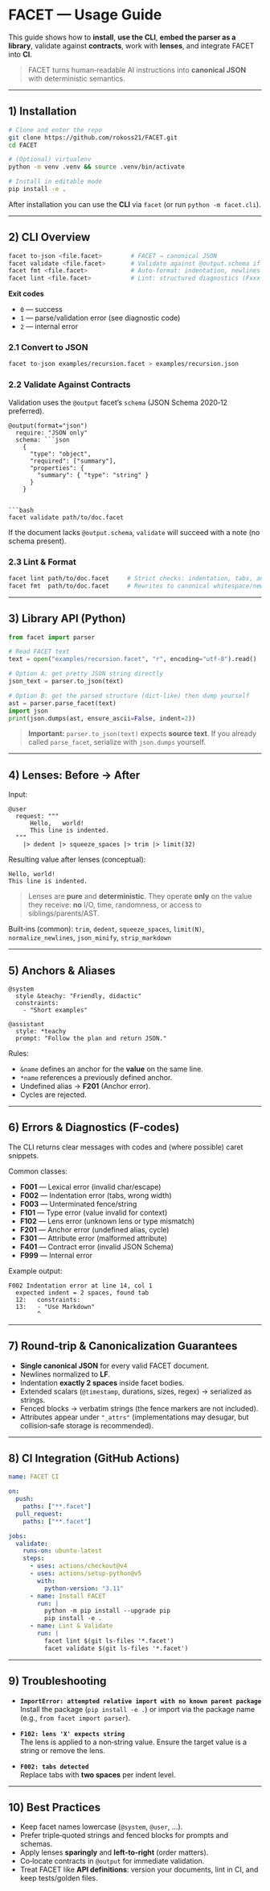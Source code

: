 # FACET — Usage Guide

This guide shows how to **install**, **use the CLI**, **embed the parser as a library**, validate against **contracts**, work with **lenses**, and integrate FACET into **CI**.

> FACET turns human‑readable AI instructions into **canonical JSON** with deterministic semantics.

---

## 1) Installation

```bash
# Clone and enter the repo
git clone https://github.com/rokoss21/FACET.git
cd FACET

# (Optional) virtualenv
python -m venv .venv && source .venv/bin/activate

# Install in editable mode
pip install -e .
```

After installation you can use the **CLI** via `facet` (or run `python -m facet.cli`).

---

## 2) CLI Overview

```bash
facet to-json <file.facet>        # FACET → canonical JSON
facet validate <file.facet>       # Validate against @output.schema if present
facet fmt <file.facet>            # Auto-format: indentation, newlines
facet lint <file.facet>           # Lint: structured diagnostics (Fxxx codes)
```

**Exit codes**
- `0` — success
- `1` — parse/validation error (see diagnostic code)
- `2` — internal error

### 2.1 Convert to JSON

```bash
facet to-json examples/recursion.facet > examples/recursion.json
```

### 2.2 Validate Against Contracts

Validation uses the `@output` facet’s `schema` (JSON Schema 2020‑12 preferred).

```facet
@output(format="json")
  require: "JSON only"
  schema: ```json
    {
      "type": "object",
      "required": ["summary"],
      "properties": {
        "summary": { "type": "string" }
      }
    }
  ```
```

```bash
facet validate path/to/doc.facet
```

If the document lacks `@output.schema`, `validate` will succeed with a note (no schema present).

### 2.3 Lint & Format

```bash
facet lint path/to/doc.facet     # Strict checks: indentation, tabs, anchors, lenses, etc.
facet fmt  path/to/doc.facet     # Rewrites to canonical whitespace/newlines
```

---

## 3) Library API (Python)

```python
from facet import parser

# Read FACET text
text = open("examples/recursion.facet", "r", encoding="utf-8").read()

# Option A: get pretty JSON string directly
json_text = parser.to_json(text)

# Option B: get the parsed structure (dict-like) then dump yourself
ast = parser.parse_facet(text)
import json
print(json.dumps(ast, ensure_ascii=False, indent=2))
```

> **Important:** `parser.to_json(text)` expects **source text**. If you already called `parse_facet`, serialize with `json.dumps` yourself.

---

## 4) Lenses: Before → After

Input:

```facet
@user
  request: """
      Hello,   world!
      This line is indented.
  """
    |> dedent |> squeeze_spaces |> trim |> limit(32)
```

Resulting value after lenses (conceptual):

```text
Hello, world!
This line is indented.
```

> Lenses are **pure** and **deterministic**. They operate **only** on the value they receive: **no** I/O, time, randomness, or access to siblings/parents/AST.

Built‑ins (common): `trim`, `dedent`, `squeeze_spaces`, `limit(N)`, `normalize_newlines`, `json_minify`, `strip_markdown`

---

## 5) Anchors & Aliases

```facet
@system
  style &teachy: "Friendly, didactic"
  constraints:
    - "Short examples"

@assistant
  style: *teachy
  prompt: "Follow the plan and return JSON."
```

Rules:
- `&name` defines an anchor for the **value** on the same line.
- `*name` references a previously defined anchor.
- Undefined alias → **F201** (Anchor error).
- Cycles are rejected.

---

## 6) Errors & Diagnostics (F‑codes)

The CLI returns clear messages with codes and (where possible) caret snippets.

Common classes:
- **F001** — Lexical error (invalid char/escape)
- **F002** — Indentation error (tabs, wrong width)
- **F003** — Unterminated fence/string
- **F101** — Type error (value invalid for context)
- **F102** — Lens error (unknown lens or type mismatch)
- **F201** — Anchor error (undefined alias, cycle)
- **F301** — Attribute error (malformed attribute)
- **F401** — Contract error (invalid JSON Schema)
- **F999** — Internal error

Example output:

```
F002 Indentation error at line 14, col 1
  expected indent = 2 spaces, found tab
  12:   constraints:
  13: 	- "Use Markdown"
        ^
```

---

## 7) Round‑trip & Canonicalization Guarantees

- **Single canonical JSON** for every valid FACET document.
- Newlines normalized to **LF**.
- Indentation **exactly 2 spaces** inside facet bodies.
- Extended scalars (`@timestamp`, durations, sizes, regex) → serialized as strings.
- Fenced blocks → verbatim strings (the fence markers are not included).
- Attributes appear under `"_attrs"` (implementations may desugar, but collision‑safe storage is recommended).

---

## 8) CI Integration (GitHub Actions)

```yaml
name: FACET CI

on:
  push:
    paths: ["**.facet"]
  pull_request:
    paths: ["**.facet"]

jobs:
  validate:
    runs-on: ubuntu-latest
    steps:
      - uses: actions/checkout@v4
      - uses: actions/setup-python@v5
        with:
          python-version: "3.11"
      - name: Install FACET
        run: |
          python -m pip install --upgrade pip
          pip install -e .
      - name: Lint & Validate
        run: |
          facet lint $(git ls-files '*.facet')
          facet validate $(git ls-files '*.facet')
```

---

## 9) Troubleshooting

- **`ImportError: attempted relative import with no known parent package`**  
  Install the package (`pip install -e .`) or import via the package name (e.g., `from facet import parser`).

- **`F102: lens 'X' expects string`**  
  The lens is applied to a non‑string value. Ensure the target value is a string or remove the lens.

- **`F002: tabs detected`**  
  Replace tabs with **two spaces** per indent level.

---

## 10) Best Practices

- Keep facet names lowercase (`@system`, `@user`, …).
- Prefer triple‑quoted strings and fenced blocks for prompts and schemas.
- Apply lenses **sparingly** and **left‑to‑right** (order matters).
- Co‑locate contracts in `@output` for immediate validation.
- Treat FACET like **API definitions**: version your documents, lint in CI, and keep tests/golden files.
